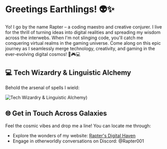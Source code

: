 # Greetings Earthlings! 👽✨

Yo! I go by the name Rapter – a coding maestro and creative conjurer. I live for the thrill of turning ideas into digital realities and spreading my wisdom across the interwebs. When I'm not slinging code, you'll catch me conquering virtual realms in the gaming universe. Come along on this epic journey as I seamlessly merge technology, creativity, and gaming in the ever-evolving digital cosmos! 🚀🎮💻

## 💻 Tech Wizardry & Linguistic Alchemy

Behold the arsenal of spells I wield:

![Tech Wizardry & Linguistic Alchemy](https://skillicons.dev/icons?i=html,css,js,php,python,flask,vscode,linux,cloudflare,docker,github,git,nginx,ubuntu,windows,wordpress))

## 🌐 Get in Touch Across Galaxies

Feel the cosmic vibes and drop me a line! You can locate me through:

- Explore the wonders of my website: [Rapter's Digital Haven](https://rapter.pages.dev)
- Engage in otherworldly conversations on Discord: @Rapter001
